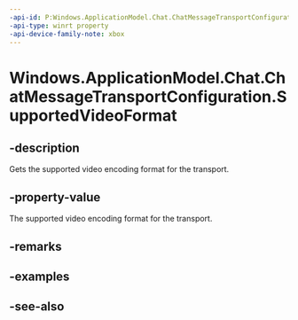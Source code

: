 ```yaml
---
-api-id: P:Windows.ApplicationModel.Chat.ChatMessageTransportConfiguration.SupportedVideoFormat
-api-type: winrt property
-api-device-family-note: xbox
---
```


<!-- Property syntax
public Windows.Media.MediaProperties.MediaEncodingProfile SupportedVideoFormat { get; }
-->

# Windows.ApplicationModel.Chat.ChatMessageTransportConfiguration.SupportedVideoFormat

## -description
Gets the supported video encoding format for the transport.

## -property-value
The supported video encoding format for the transport.

## -remarks

## -examples

## -see-also
